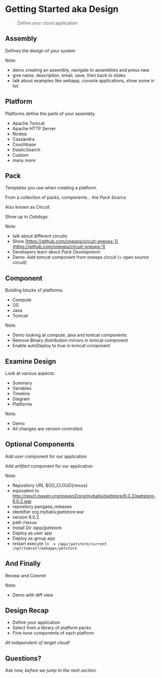 # Getting Started aka Design

> Define your cloud application


## Assembly
 
Defines the design of your system

Note: 
- demo creating an assembly, navigate to assemblies and press new
- give name, description, email, save, then back to slides
- talk about examples like webapp, console applications, show some in list


## Platform

Platforms define the parts of your assembly.

- Apache Tomcat
- Apache HTTP Server
- Nodejs
- Cassandra
- Couchbase
- ElasticSearch
- Custom
- many more


## Pack

Templates you use when creating a platform.

From a collection of packs, components... the _Pack Source_.

Also known as _Circuit_.

Show up in _Catalogs_.

Note:
- talk about different circuits
- Show [https://github.com/oneops/circuit-oneops-1](https://github.com/oneops/circuit-oneops-1)
- Developers learn about _Pack Development_.
- Demo: Add tomcat component from oneops circuit (= open source circuit)


## Component

Building blocks of platforms.

- Compute
- OS
- Java
- Tomcat

Note:
- Demo looking at compute, java and tomcat components
- Remove Binary distribution mirrors in tomcat component
- Enable autoDeploy to true in tomcat component


## Examine Design

Look at various aspects:

- Summary
- Variables
- Timeline
- Diagram
- Platforms

Note:
- Demo
- All changes are version controlled.


## Optional Components

Add _user_ component for our application

Add _artifact_ component for our application

Note:
- Repository URL $OO_CLOUD{nexus} 
- equivalent to http://repo1.maven.org/maven2/org/mybatis/jpetstore/6.0.2/jpetstore-6.0.2.war
- repository  pangaea_releases
- identifier  org.mybatis:jpetstore:war
- version 6.0.2
- path /nexus
- Install Dir /app/jpetstore
- Deploy as user app
- Deploy as group  app
- restart execute `ln -s /app/jpetstore/current /opt/tomcat7/webapps/petstore`


## And Finally

Review and Commit

Note:
- Demo with diff view


## Design Recap

- Define your application
- Select from a library of platform packs
- Fine-tune components of each platform

<em class="yellow">All independent of target cloud!</em>


## Questions? 

<em class="yellow">Ask now, before we jump to the next section.</em>

